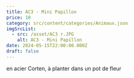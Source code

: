 ```yaml
---
title: AC3 - Mini Papillon
price: 10
category: src/content/categories/Animaux.json
imgSrcList:
  - src: /asset/AC3 r.JPG
    alt: AC3 - Mini Papillon
date: 2024-05-15T22:00:00.000Z
draft: false
---
```


en acier Corten, à planter dans un pot de fleur
